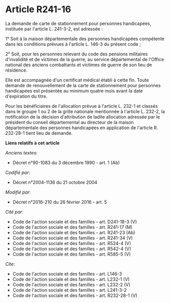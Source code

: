 # Article R241-16

La demande de carte de stationnement pour personnes handicapées, instituée par l'article L. 241-3-2, est adressée : 

1° Soit à la maison départementale des personnes handicapées compétente dans les conditions prévues à l'article L. 146-3 du
présent code ; 

2° Soit, pour les personnes relevant du code des pensions militaires d'invalidité et de victimes de la guerre, au service
départemental de l'Office national des anciens combattants et victimes de guerre de son lieu de résidence. 

Elle est accompagnée d'un certificat médical établi à cette fin. Toute demande de renouvellement de la carte de stationnement
pour personnes handicapées est présentée au minimum quatre mois avant la date d'expiration du titre. 

Pour les bénéficiaires de l'allocation prévue à l'article L. 232-1 et classés dans le groupe 1 ou 2 de la grille nationale
mentionnée à l'article L. 232-2, la notification de la décision d'attribution de ladite allocation adressée par le président
du conseil départemental au directeur de la maison départementale des personnes handicapées en application de l'article R.
232-28-1 tient lieu de demande.

**Liens relatifs à cet article**

_Anciens textes_:

  - Décret n°90-1083 du 3 décembre 1990 - art. 1 (Ab)

_Codifié par_:

  - Décret n°2004-1136 du 21 octobre 2004

_Modifié par_:

  - Décret n°2016-210 du 26 février 2016 - art. 5

_Cité par_:

  - Code de l'action sociale et des familles - art. D241-18-3 (V)
  - Code de l'action sociale et des familles - art. R241-17 (M)
  - Code de l'action sociale et des familles - art. R241-23 (Ab)
  - Code de l'action sociale et des familles - art. R241-34 (V)
  - Code de l'action sociale et des familles - art. R524-4 (V)
  - Code de l'action sociale et des familles - art. R542-4 (V)
  - Code de l'action sociale et des familles - art. R585-5 (V)

_Cite_:

  - Code de l'action sociale et des familles - art. L146-3
  - Code de l'action sociale et des familles - art. L232-1 (V)
  - Code de l'action sociale et des familles - art. L232-2 (V)
  - Code de l'action sociale et des familles - art. L241-3-2
  - Code de l'action sociale et des familles - art. R232-28-1 (V)
